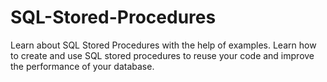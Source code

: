 # SQL-Stored-Procedures
Learn about SQL Stored Procedures with the help of examples. Learn how to create and use SQL stored procedures to reuse your code and improve the performance of your database.
